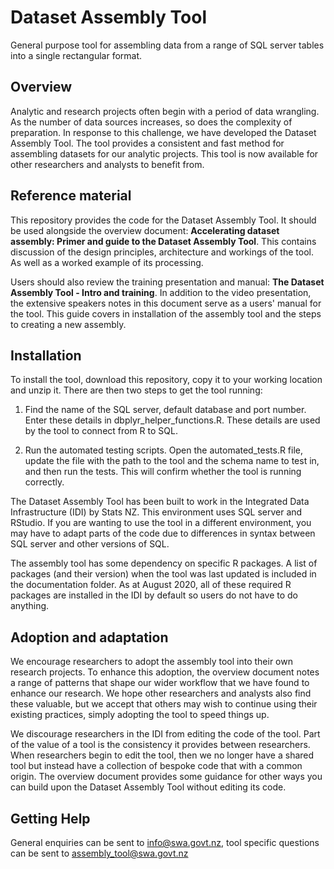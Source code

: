 # Dataset Assembly Tool
General purpose tool for assembling data from a range of SQL server tables into a single rectangular format.

## Overview
Analytic and research projects often begin with a period of data wrangling. As the number of data sources increases, so does the complexity of preparation. In response to this challenge, we have developed the Dataset Assembly Tool. The tool provides a consistent and fast method for assembling datasets for our analytic projects. This tool is now available for other researchers and analysts to benefit from.

## Reference material
This repository provides the code for the Dataset Assembly Tool. It should be used alongside the overview document: **Accelerating dataset assembly: Primer and guide to the Dataset Assembly Tool**. This contains discussion of the design principles, architecture and workings of the tool. As well as a worked example of its processing.

Users should also review the training presentation and manual: **The Dataset Assembly Tool - Intro and training**. In addition to the video presentation, the extensive speakers notes in this document serve as a users' manual for the tool. This guide covers in installation of the assembly tool and the steps to creating a new assembly.

## Installation
To install the tool, download this repository, copy it to your working location and unzip it. There are then two steps to get the tool running:

1. Find the name of the SQL server, default database and port number. Enter these details in dbplyr_helper_functions.R. These details are used by the tool to connect from R to SQL.

2. Run the automated testing scripts. Open the automated_tests.R file, update the file with the path to the tool and the schema name to test in, and then run the tests. This will confirm whether the tool is running correctly.

The Dataset Assembly Tool has been built to work in the Integrated Data Infrastructure (IDI) by Stats NZ. This environment uses SQL server and RStudio. If you are wanting to use the tool in a different environment, you may have to adapt parts of the code due to differences in syntax between SQL server and other versions of SQL.

The assembly tool has some dependency on specific R packages. A list of packages (and their version) when the tool was last updated is included in the documentation folder. As at August 2020, all of these required R packages are installed in the IDI by default so users do not have to do anything.

## Adoption and adaptation
We encourage researchers to adopt the assembly tool into their own research projects. To enhance this adoption, the overview document notes a range of patterns that shape our wider workflow that we have found to enhance our research. We hope other researchers and analysts also find these valuable, but we accept that others may wish to continue using their existing practices, simply adopting the tool to speed things up.

We discourage researchers in the IDI from editing the code of the tool. Part of the value of a tool is the consistency it provides between researchers. When researchers begin to edit the tool, then we no longer have a shared tool but instead have a collection of bespoke code that with a common origin. The overview document provides some guidance for other ways you can build upon the Dataset Assembly Tool without editing its code.

## Getting Help
General enquiries can be sent to info@swa.govt.nz, tool specific questions can be sent to assembly_tool@swa.govt.nz
